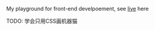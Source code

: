 My playground for front-end develpoement, see [live](https://playground.shockwave.me/) here

TODO: 学会只用CSS画机器猫
